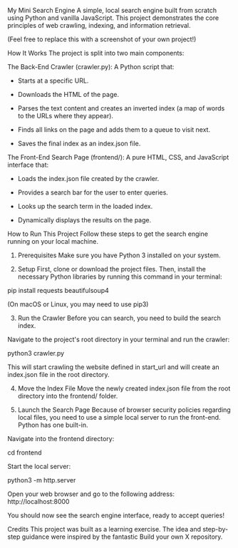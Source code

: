 My Mini Search Engine
A simple, local search engine built from scratch using Python and vanilla JavaScript. This project demonstrates the core principles of web crawling, indexing, and information retrieval.

(Feel free to replace this with a screenshot of your own project!)

How It Works
The project is split into two main components:

The Back-End Crawler (crawler.py): A Python script that:

- Starts at a specific URL.

- Downloads the HTML of the page.

- Parses the text content and creates an inverted index (a map of words to the URLs where they appear).

- Finds all links on the page and adds them to a queue to visit next.

- Saves the final index as an index.json file.

The Front-End Search Page (frontend/): A pure HTML, CSS, and JavaScript interface that:

- Loads the index.json file created by the crawler.

- Provides a search bar for the user to enter queries.

- Looks up the search term in the loaded index.

- Dynamically displays the results on the page.

How to Run This Project
Follow these steps to get the search engine running on your local machine.

1. Prerequisites
Make sure you have Python 3 installed on your system.

2. Setup
First, clone or download the project files. Then, install the necessary Python libraries by running this command in your terminal:

pip install requests beautifulsoup4

(On macOS or Linux, you may need to use pip3)

3. Run the Crawler
Before you can search, you need to build the search index.

Navigate to the project's root directory in your terminal and run the crawler:

python3 crawler.py

This will start crawling the website defined in start_url and will create an index.json file in the root directory.

4. Move the Index File
Move the newly created index.json file from the root directory into the frontend/ folder.

5. Launch the Search Page
Because of browser security policies regarding local files, you need to use a simple local server to run the front-end. Python has one built-in.

Navigate into the frontend directory:

cd frontend

Start the local server:

python3 -m http.server

Open your web browser and go to the following address:
http://localhost:8000

You should now see the search engine interface, ready to accept queries!

Credits
This project was built as a learning exercise. The idea and step-by-step guidance were inspired by the fantastic Build your own X repository.